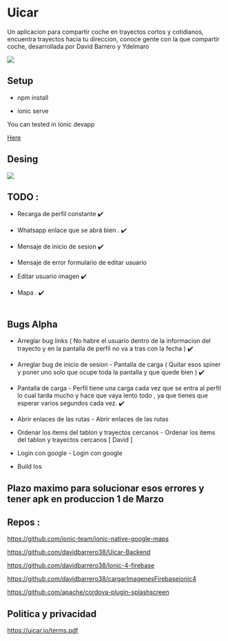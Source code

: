 # Uicar

Un aplicacion para compartir coche en trayectos cortos y cotidianos, encuentra trayectos hacia tu direccion, conoce gente con la que compartir coche, desarrollada por David Barrero y Ydelmaro


<img src="https://github.com/davidbarrero38/Uicar/blob/master/src/assets/icons/logopeque.png?raw=true">
 
## Setup 


* npm install 

* ionic serve 

You can tested in Ionic devapp

<a href="https://ionicframework.com/docs/appflow/devapp/">Here</a>

## Desing


<img src="https://github.com/davidbarrero38/Uicar/blob/master/src/assets/icons/canvas2.png?raw=true">

## TODO :

- Recarga de perfil constante    ✔️ 

- Whatsapp enlace que se abrá bien .   ✔️

- Mensaje de inicio de sesion     ✔️

- Mensaje de error formulario de editar usuario

- Editar usuario imagen    ✔️ 

- Mapa .    ✔️
<br><br>


## Bugs Alpha


 - Arreglar bug links ( No habre el usuario dentro de la informacion del trayecto  y en la pantalla de perfil no va a tras con la fecha )    ✔️ 


 - Arreglar bug de inicio de sesion	- Pantalla de carga ( Quitar esos spiner y poner uno solo que ocupe toda la pantalla y que quede bien )   ✔️ 
 

 - Pantalla de carga	- Perfil tiene una carga cada vez que se entra al perfil lo cual tarda mucho y hace que vaya lento todo , ya que tienes que esperar varios segundos cada vez.   ✔️ 


 - Abrir enlaces de las rutas	- Abrir enlaces de las rutas  


 - Ordenar los items del tablon y trayectos cercanos 	- Ordenar los items del tablon y trayectos cercanos [ David ]


 - Login con google 	- Login con google 


 - Build Ios 	
 
 ## Plazo maximo para solucionar esos errores y tener apk en produccion  1 de Marzo




 ## Repos :


https://github.com/ionic-team/ionic-native-google-maps

https://github.com/davidbarrero38/Uicar-Backend

https://github.com/davidbarrero38/Ionic-4-firebase

https://github.com/davidbarrero38/cargarImagenesFirebaseionic4

https://github.com/apache/cordova-plugin-splashscreen


## Politica y privacidad 

https://uicar.io/terms.pdf
